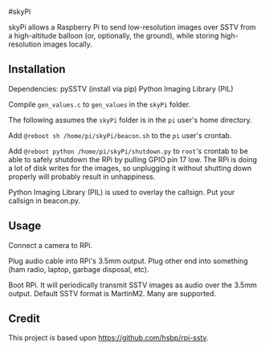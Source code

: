 #skyPi

skyPi allows a Raspberry Pi to send low-resolution images over SSTV from a
high-altitude balloon (or, optionally, the ground), while storing
high-resolution images locally.

Installation
------------

Dependencies:
pySSTV (install via pip)
Python Imaging Library (PIL)

Compile `gen_values.c` to `gen_values` in the `skyPi` folder.

The following assumes the `skyPi` folder is in the `pi` user's home directory.

Add `@reboot sh /home/pi/skyPi/beacon.sh` to the `pi` user's crontab.

Add `@reboot python /home/pi/skyPi/shutdown.py` to `root`'s crontab
to be able to safely shutdown the RPi by pulling GPIO pin 17 low. The RPi
is doing a lot of disk writes for the images, so unplugging it without shutting
down properly will probably result in unhappiness.

Python Imaging Library (PIL) is used to overlay the callsign. Put your callsign in beacon.py.

Usage
-----

Connect a camera to RPi.

Plug audio cable into RPi's 3.5mm output. Plug other end into something (ham 
radio, laptop, garbage disposal, etc).

Boot RPi. It will periodically transmit SSTV images as audio over the 3.5mm
output. Default SSTV format is MartinM2. Many are supported.

Credit
------

This project is based upon https://github.com/hsbp/rpi-sstv.

